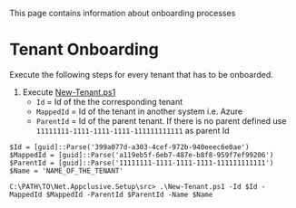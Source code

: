 This page contains information about onboarding processes

# Tenant Onboarding

Execute the following steps for every tenant that has to be onboarded.

1. Execute [New-Tenant.ps1](https://github.com/Appclusive/Net.Appclusive.Setup/blob/develop/src/New-Tenant.ps1)
    * `Id` = Id of the the corresponding tenant
    * `MappedId` = Id of the tenant in another system i.e. Azure
    * `ParentId` = Id of the parent tenant. If there is no parent defined use `11111111-1111-1111-1111-111111111111` as parent Id

```
$Id = [guid]::Parse('399a077d-a303-4cef-972b-940eeec6e0ae')
$MappedId = [guid]::Parse('a119eb5f-6eb7-487e-b8f8-959f7ef99206')
$ParentId = [guid]::Parse('11111111-1111-1111-1111-111111111111')
$Name = 'NAME_OF_THE_TENANT'

C:\PATH\TO\Net.Appclusive.Setup\src> .\New-Tenant.ps1 -Id $Id -MappedId $MappedId -ParentId $ParentId -Name $Name
```
